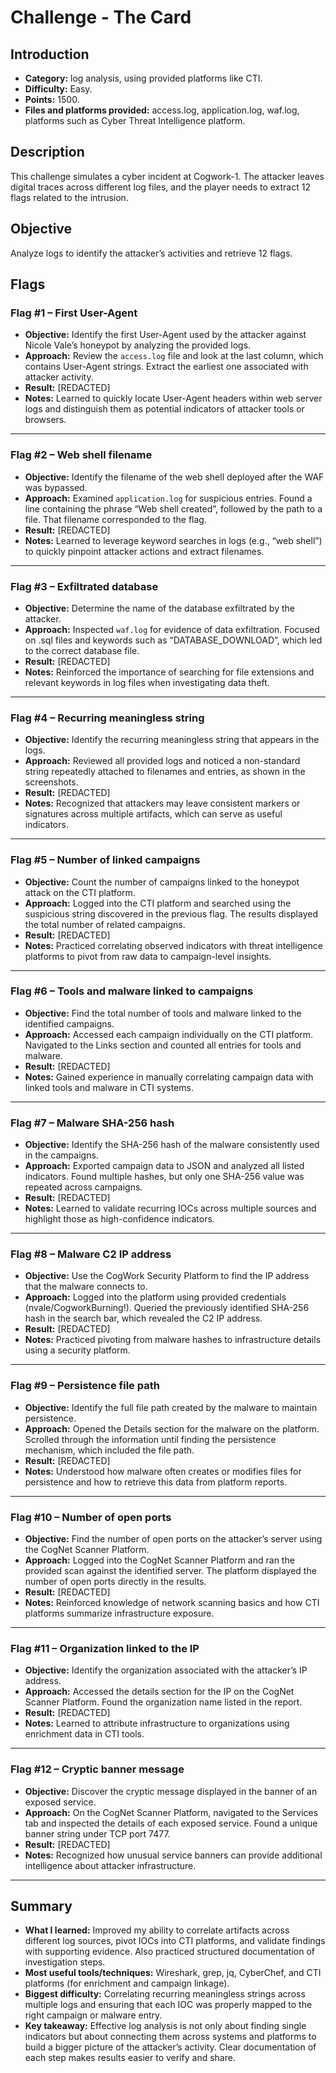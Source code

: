 # Challenge - The Card

## Introduction

- **Category:** log analysis, using provided platforms like CTI.
- **Difficulty:** Easy.
- **Points:** 1500.
- **Files and platforms provided:** access.log, application.log, waf.log, platforms such as Cyber Threat Intelligence platform. 

## Description

This challenge simulates a cyber incident at Cogwork-1. The attacker leaves digital traces across different log files, and the player needs to extract 12 flags related to the intrusion.

## Objective

Analyze logs to identify the attacker’s activities and retrieve 12 flags.

## Flags

### Flag #1 – First User-Agent

- **Objective:** Identify the first User-Agent used by the attacker against Nicole Vale’s honeypot by analyzing the provided logs.
- **Approach:** Review the `access.log` file and look at the last column, which contains User-Agent strings. Extract the earliest one associated with attacker activity.
- **Result:** [REDACTED]
- **Notes:** Learned to quickly locate User-Agent headers within web server logs and distinguish them as potential indicators of attacker tools or browsers.

---

### Flag #2 – Web shell filename

- **Objective:** Identify the filename of the web shell deployed after the WAF was bypassed.
- **Approach:** Examined `application.log` for suspicious entries. Found a line containing the phrase “Web shell created”, followed by the path to a file. That filename corresponded to the flag.
- **Result:** [REDACTED]
- **Notes:** Learned to leverage keyword searches in logs (e.g., “web shell”) to quickly pinpoint attacker actions and extract filenames.

---

### Flag #3 – Exfiltrated database

- **Objective:** Determine the name of the database exfiltrated by the attacker.
- **Approach:** Inspected `waf.log` for evidence of data exfiltration. Focused on .sql files and keywords such as “DATABASE_DOWNLOAD”, which led to the correct database file.
- **Result:** [REDACTED]
- **Notes:** Reinforced the importance of searching for file extensions and relevant keywords in log files when investigating data theft.

---

### Flag #4 – Recurring meaningless string

- **Objective:** Identify the recurring meaningless string that appears in the logs.
- **Approach:** Reviewed all provided logs and noticed a non-standard string repeatedly attached to filenames and entries, as shown in the screenshots.
- **Result:** [REDACTED]
- **Notes:** Recognized that attackers may leave consistent markers or signatures across multiple artifacts, which can serve as useful indicators.

---

### Flag #5 – Number of linked campaigns

- **Objective:** Count the number of campaigns linked to the honeypot attack on the CTI platform.
- **Approach:** Logged into the CTI platform and searched using the suspicious string discovered in the previous flag. The results displayed the total number of related campaigns.
- **Result:** [REDACTED]
- **Notes:** Practiced correlating observed indicators with threat intelligence platforms to pivot from raw data to campaign-level insights.

---

### Flag #6 – Tools and malware linked to campaigns

- **Objective:** Find the total number of tools and malware linked to the identified campaigns.
- **Approach:** Accessed each campaign individually on the CTI platform. Navigated to the Links section and counted all entries for tools and malware.
- **Result:** [REDACTED]
- **Notes:** Gained experience in manually correlating campaign data with linked tools and malware in CTI systems.

---

### Flag #7 – Malware SHA-256 hash

- **Objective:** Identify the SHA-256 hash of the malware consistently used in the campaigns.
- **Approach:** Exported campaign data to JSON and analyzed all listed indicators. Found multiple hashes, but only one SHA-256 value was repeated across campaigns.
- **Result:** [REDACTED]
- **Notes:** Learned to validate recurring IOCs across multiple sources and highlight those as high-confidence indicators.

---

### Flag #8 – Malware C2 IP address

- **Objective:** Use the CogWork Security Platform to find the IP address that the malware connects to.
- **Approach:** Logged into the platform using provided credentials (nvale/CogworkBurning!). Queried the previously identified SHA-256 hash in the search bar, which revealed the C2 IP address.
- **Result:** [REDACTED]
- **Notes:** Practiced pivoting from malware hashes to infrastructure details using a security platform.

---

### Flag #9 – Persistence file path

- **Objective:** Identify the full file path created by the malware to maintain persistence.
- **Approach:** Opened the Details section for the malware on the platform. Scrolled through the information until finding the persistence mechanism, which included the file path.
- **Result:** [REDACTED]
- **Notes:** Understood how malware often creates or modifies files for persistence and how to retrieve this data from platform reports.

---

### Flag #10 – Number of open ports

- **Objective:** Find the number of open ports on the attacker’s server using the CogNet Scanner Platform.
- **Approach:** Logged into the CogNet Scanner Platform and ran the provided scan against the identified server. The platform displayed the number of open ports directly in the results.
- **Result:** [REDACTED]
- **Notes:** Reinforced knowledge of network scanning basics and how CTI platforms summarize infrastructure exposure.

---

### Flag #11 – Organization linked to the IP

- **Objective:** Identify the organization associated with the attacker’s IP address.
- **Approach:** Accessed the details section for the IP on the CogNet Scanner Platform. Found the organization name listed in the report.
- **Result:** [REDACTED]
- **Notes:** Learned to attribute infrastructure to organizations using enrichment data in CTI tools.

---

### Flag #12 – Cryptic banner message

- **Objective:** Discover the cryptic message displayed in the banner of an exposed service.
- **Approach:** On the CogNet Scanner Platform, navigated to the Services tab and inspected the details of each exposed service. Found a unique banner string under TCP port 7477.
- **Result:** [REDACTED]
- **Notes:** Recognized how unusual service banners can provide additional intelligence about attacker infrastructure.

---

## Summary

- **What I learned:** Improved my ability to correlate artifacts across different log sources, pivot IOCs into CTI platforms, and validate findings with supporting evidence. Also practiced structured documentation of investigation steps.  
- **Most useful tools/techniques:** Wireshark, grep, jq, CyberChef, and CTI platforms (for enrichment and campaign linkage).  
- **Biggest difficulty:** Correlating recurring meaningless strings across multiple logs and ensuring that each IOC was properly mapped to the right campaign or malware entry.  
- **Key takeaway:** Effective log analysis is not only about finding single indicators but about connecting them across systems and platforms to build a bigger picture of the attacker’s activity. Clear documentation of each step makes results easier to verify and share.  
